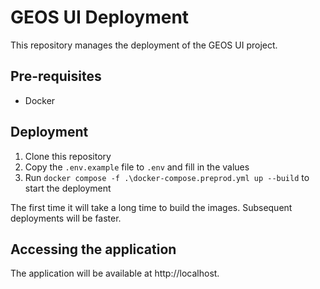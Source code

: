 # GEOS UI Deployment

This repository manages the deployment of the GEOS UI project.

## Pre-requisites
- Docker

## Deployment
1. Clone this repository
2. Copy the `.env.example` file to `.env` and fill in the values
3. Run `docker compose -f .\docker-compose.preprod.yml up --build` to start the deployment

The first time it will take a long time to build the images. Subsequent deployments will be faster.

## Accessing the application
The application will be available at http://localhost.

